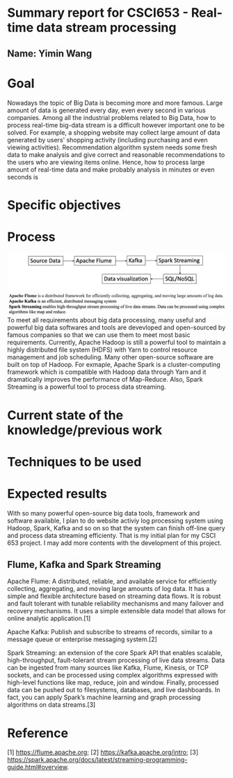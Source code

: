 # Summary report for CSCI653 - Real-time data stream processing
## Name: Yimin Wang

# Goal
Nowadays the topic of Big Data is becoming more and more famous. Large amount of data is generated every day, even every second in various companies. Among all the industrial problems related to Big Data, how to process real-time big-data stream  is a difficult however important one to be solved. For example, a shopping website may collect large amount of data generated by users' shopping activity (including purchasing and even viewing activities). Recommendation algorithm system needs some fresh data to make analysis and give correct and reasonable recommendations to the users who are viewing items online. Hence, how to process large amount of real-time data and make probably analysis in minutes or even seconds is 

# Specific objectives
# Process
![](process.png)
To meet all requirements about big data processing, many useful and powerful big data softwares and tools are devevloped and open-sourced by famous companies so that we can use them to meet most basic requirements. Currently, Apache Hadoop is still a powerful tool to maintain a highly distributed file system (HDFS) with Yarn to control resource management and job scheduling. Many other open-source software are built on top of Hadoop. For exmaple, Apache Spark is a cluster-computing framework which is compatible with Hadoop data through Yarn and it dramatically improves the performance of Map-Reduce. Also, Spark Streaming is a powerful tool to process data streaming.

# Current state of the knowledge/previous work

# Techniques to be used

# Expected results
With so many powerful open-source big data tools, framework and software available, I plan to do website activiy log processing system using Hadoop, Spark, Kafka and so on so that the system can finish off-line query and process data streaming efficienty. That is my initial plan for my CSCI 653 project. I may add more contents with the development of this project.


## Flume, Kafka and Spark Streaming
Apache Flume: A distributed, reliable, and available service for efficiently collecting, aggregating, and moving large amounts of log data. It has a simple and flexible architecture based on streaming data flows. It is robust and fault tolerant with tunable reliability mechanisms and many failover and recovery mechanisms. It uses a simple extensible data model that allows for online analytic application.[1]

Apache Kafka: Publish and subscribe to streams of records, similar to a message queue or enterprise messaging system.[2]

Spark Streaming: an extension of the core Spark API that enables scalable, high-throughput, fault-tolerant stream processing of live data streams. Data can be ingested from many sources like Kafka, Flume, Kinesis, or TCP sockets, and can be processed using complex algorithms expressed with high-level functions like map, reduce, join and window. Finally, processed data can be pushed out to filesystems, databases, and live dashboards. In fact, you can apply Spark’s machine learning and graph processing algorithms on data streams.[3]

# Reference
[1] https://flume.apache.org;
[2] https://kafka.apache.org/intro;
[3] https://spark.apache.org/docs/latest/streaming-programming-guide.html#overview.

